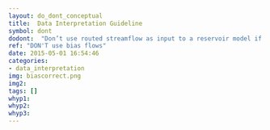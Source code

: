 ```yaml
---
layout: do_dont_conceptual
title:  Data Interpretation Guideline
symbol: dont
dodont:  "Don’t use routed streamflow as input to a reservoir model if it has been bias-corrected"
ref: "DON'T use bias flows" 
date: 2015-05-01 16:54:46
categories:
- data_interpretation
img: biascorrect.png
img2: 
tags: []
whyp1:
whyp2:
whyp3:
---
```

